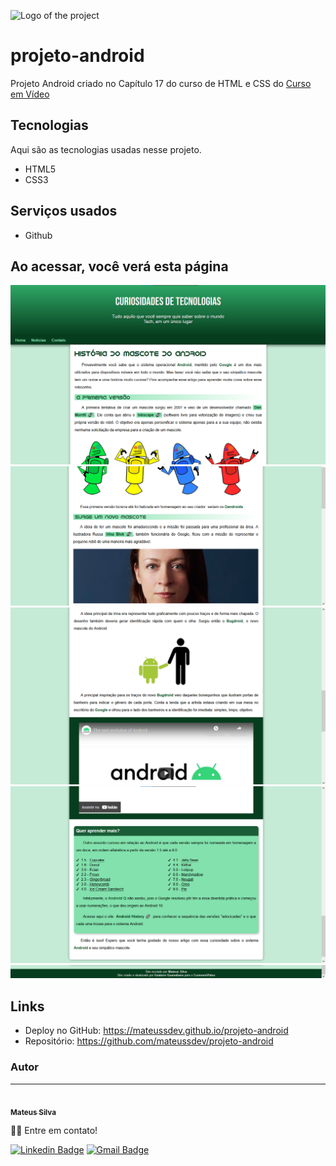 ![Logo of the project](https://github.com/mateussdev/projeto-android/blob/main/imagens/favicon.ico)

# projeto-android
Projeto Android criado no Capítulo 17 do curso de HTML e CSS do <a href="https://www.youtube.com/c/CursoemV%C3%ADdeo" target="_blank">Curso em Vídeo</a>

## Tecnologias

Aqui são as tecnologias usadas nesse projeto.

* HTML5
* CSS3

## Serviços usados

* Github


## Ao acessar, você verá esta página

![Homepage image](https://github.com/mateussdev/projeto-android/blob/main/imagens/readme/home.png)
![Page image](https://github.com/mateussdev/projeto-android/blob/main/imagens/readme/page-1.png)
![Page image](https://github.com/mateussdev/projeto-android/blob/main/imagens/readme/page-2.png)
![Page image](https://github.com/mateussdev/projeto-android/blob/main/imagens/readme/page-3.png)
![Page image](https://github.com/mateussdev/projeto-android/blob/main/imagens/readme/footer.png)

## Links
  - Deploy no GitHub: https://mateussdev.github.io/projeto-android
  - Repositório: https://github.com/mateussdev/projeto-android

### Autor
---

<a href="https://github.com/mateussdev">
 <img style="border-radius: 50%;" src="https://avatars.githubusercontent.com/u/58476531?v=4" width="100px;" alt=""/>
 <br />
 <sub><b>Mateus Silva</b></sub></a> <a href="https://github.com/mateussdev" title="My GitHub Profile"></a>

 👋🏽 Entre em contato!

<!-- [![Twitter Badge](https://img.shields.io/badge/-@mateusfps-1ca0f1?style=flat-square&labelColor=1ca0f1&logo=twitter&logoColor=white&link=https://twitter.com/mateusfps)](https://twitter.com/mateusfps)  -->
[![Linkedin Badge](https://img.shields.io/badge/-mateussdev-blue?style=flat-square&logo=Linkedin&logoColor=white&link=https://www.linkedin.com/in/mateussdev/)](https://www.linkedin.com/in/mateussdev/) 
[![Gmail Badge](https://img.shields.io/badge/-contato.mateussdev@gmail.com-c14438?style=flat-square&logo=Gmail&logoColor=white&link=mailto:contato.mateussdev@gmail.com)](mailto:contato.mateussdev@gmail.com)
